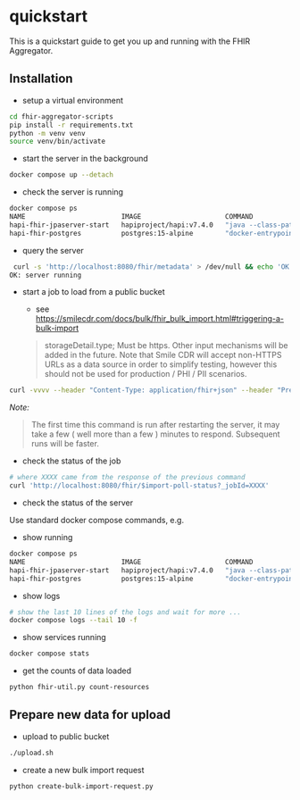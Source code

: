 # quickstart

This is a quickstart guide to get you up and running with the FHIR Aggregator.

## Installation

* setup a virtual environment
```bash
cd fhir-aggregator-scripts
pip install -r requirements.txt
python -m venv venv
source venv/bin/activate
```

* start the server in the background
```bash
docker compose up --detach
```

* check the server is running
```bash
docker compose ps
NAME                        IMAGE                     COMMAND                  SERVICE                     CREATED         STATUS         PORTS
hapi-fhir-jpaserver-start   hapiproject/hapi:v7.4.0   "java --class-path /…"   hapi-fhir-jpaserver-start   8 minutes ago   Up 8 minutes   0.0.0.0:8080->8080/tcp
hapi-fhir-postgres          postgres:15-alpine        "docker-entrypoint.s…"   hapi-fhir-postgres          8 minutes ago   Up 8 minutes   5432/tcp
```

* query the server

```bash
 curl -s 'http://localhost:8080/fhir/metadata' > /dev/null && echo 'OK: server running'
OK: server running

```

* start a job to load from a public bucket

  * see https://smilecdr.com/docs/bulk/fhir_bulk_import.html#triggering-a-bulk-import
  > storageDetail.type; Must be https. Other input mechanisms will be added in the future. Note that Smile CDR will accept non-HTTPS URLs as a data source in order to simplify testing, however this should not be used for production / PHI / PII scenarios.

```bash
curl -vvvv --header "Content-Type: application/fhir+json" --header "Prefer: respond-async"  -X POST 'http://localhost:8080/fhir/$import' --data @bulk-import-request-TCGA-KIRC.json 
```
*Note:*
> The first time this command is run after restarting the server, it may take a few ( well more than a few ) minutes  to respond. Subsequent runs will be faster.

* check the status of the job

```bash
# where XXXX came from the response of the previous command
curl 'http://localhost:8080/fhir/$import-poll-status?_jobId=XXXX'

```

* check the status of the server

Use standard docker compose commands, e.g. 

* show running
```bash
docker compose ps
NAME                        IMAGE                     COMMAND                  SERVICE                     CREATED          STATUS          PORTS
hapi-fhir-jpaserver-start   hapiproject/hapi:v7.4.0   "java --class-path /…"   hapi-fhir-jpaserver-start   27 minutes ago   Up 27 minutes   0.0.0.0:8080->8080/tcp
hapi-fhir-postgres          postgres:15-alpine        "docker-entrypoint.s…"   hapi-fhir-postgres          27 minutes ago   Up 27 minutes   5432/tcp
```

* show logs
```bash
# show the last 10 lines of the logs and wait for more ...
docker compose logs --tail 10 -f
```

* show services running
```bash
docker compose stats
```

* get the counts of data loaded
```bash
python fhir-util.py count-resources 
```

## Prepare new data for upload

* upload to public bucket
```bash
./upload.sh
```

* create a new bulk import request
```bash
python create-bulk-import-request.py
```